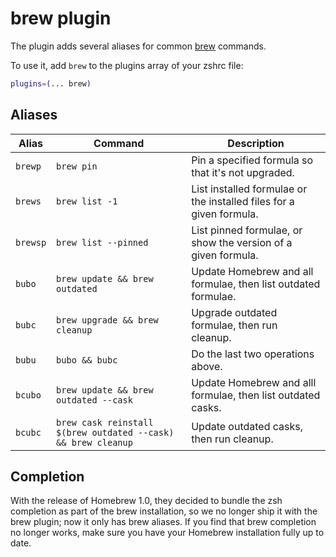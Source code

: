 # brew plugin

The plugin adds several aliases for common [brew](https://brew.sh) commands.

To use it, add `brew` to the plugins array of your zshrc file:

```zsh
plugins=(... brew)
```

## Aliases

| Alias    | Command                                                       | Description                                                         |
|----------|-------------------------------------------------------------  |---------------------------------------------------------------------|
| `brewp`  | `brew pin`                                                    | Pin a specified formula so that it's not upgraded.                  |
| `brews`  | `brew list -1`                                                | List installed formulae or the installed files for a given formula. |
| `brewsp` | `brew list --pinned`                                          | List pinned formulae, or show the version of a given formula.       |
| `bubo`   | `brew update && brew outdated`                                | Update Homebrew and all formulae, then list outdated formulae.      |
| `bubc`   | `brew upgrade && brew cleanup`                                | Upgrade outdated formulae, then run cleanup.                        |
| `bubu`   | `bubo && bubc`                                                | Do the last two operations above.                                   |
| `bcubo`  | `brew update && brew outdated --cask`                         | Update Homebrew and alll formulae, then list outdated casks.        |
| `bcubc`  | `brew cask reinstall $(brew outdated --cask) && brew cleanup` | Update outdated casks, then run cleanup.                            |

## Completion

With the release of Homebrew 1.0, they decided to bundle the zsh completion as part of the
brew installation, so we no longer ship it with the brew plugin; now it only has brew
aliases. If you find that brew completion no longer works, make sure you have your Homebrew
installation fully up to date.
